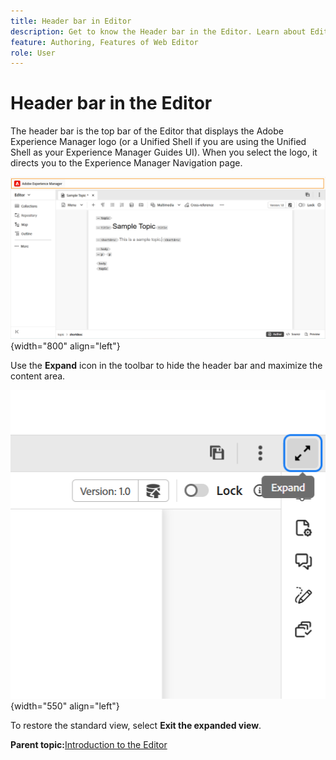 ```yaml
---
title: Header bar in Editor  
description: Get to know the Header bar in the Editor. Learn about Editor interface and features in Adobe Experience Manager Guides.
feature: Authoring, Features of Web Editor
role: User
---
```

# Header bar in the Editor 

The header bar is the top bar of the Editor that displays the Adobe Experience Manager logo (or a Unified Shell if you are using the Unified Shell as your Experience Manager Guides UI). When you select the logo, it directs you to the Experience Manager Navigation page.

![](./images/web-editor-header-bar.png){width="800" align="left"}

Use the **Expand** icon in the toolbar to hide the header bar and maximize the content area. 

![](./images/web-editor-header-bar-expand-option.png){width="550" align="left"}

To restore the standard view, select **Exit the expanded view**.

**Parent topic:**[Introduction to the Editor](web-editor.md)
